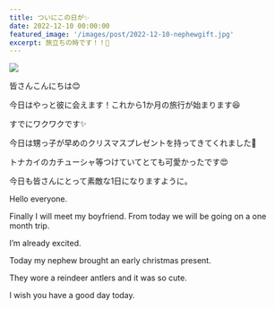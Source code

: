 ```yaml
---
title: ついにこの日が✨
date: 2022-12-10 00:00:00
featured_image: '/images/post/2022-12-10-nephewgift.jpg'
excerpt: 旅立ちの時です！！👜
---
```


![](https://yutarochan.github.io/yurumina/images/post/2022-12-10-nephewgift.jpg)

皆さんこんにちは😊

今日はやっと彼に会えます！これから1か月の旅行が始まります😆

すでにワクワクです✨

今日は甥っ子が早めのクリスマスプレゼントを持ってきてくれました🥰

トナカイのカチューシャ等つけていてとても可愛かったです😍

今日も皆さんにとって素敵な1日になりますように。


Hello everyone.

Finally I will meet my boyfriend. From today we will be going on a one month trip.

I’m already excited.

Today my nephew brought an early christmas present.

They wore a reindeer antlers and it was so cute.

I wish you have a good day today.
